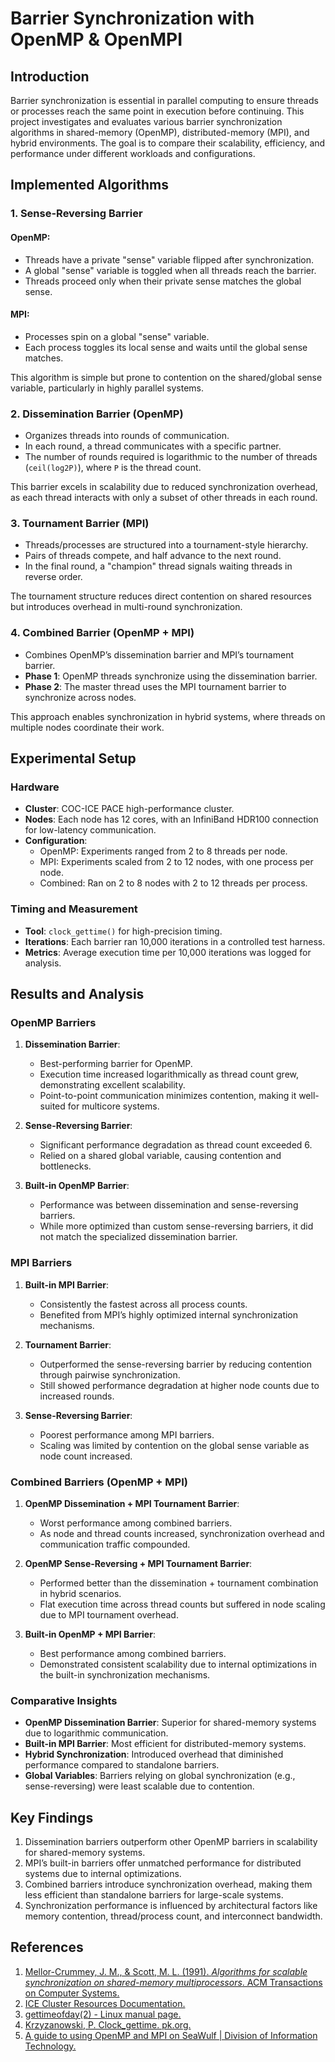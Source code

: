 # Barrier Synchronization with OpenMP & OpenMPI

## Introduction
Barrier synchronization is essential in parallel computing to ensure threads or processes reach the same point in execution before continuing. This project investigates and evaluates various barrier synchronization algorithms in shared-memory (OpenMP), distributed-memory (MPI), and hybrid environments. The goal is to compare their scalability, efficiency, and performance under different workloads and configurations.

## Implemented Algorithms

### 1. Sense-Reversing Barrier
#### OpenMP:
- Threads have a private "sense" variable flipped after synchronization.
- A global "sense" variable is toggled when all threads reach the barrier.
- Threads proceed only when their private sense matches the global sense.

#### MPI:
- Processes spin on a global "sense" variable.
- Each process toggles its local sense and waits until the global sense matches.

This algorithm is simple but prone to contention on the shared/global sense variable, particularly in highly parallel systems.

### 2. Dissemination Barrier (OpenMP)
- Organizes threads into rounds of communication.
- In each round, a thread communicates with a specific partner.
- The number of rounds required is logarithmic to the number of threads (`ceil(log2P)`), where `P` is the thread count.

This barrier excels in scalability due to reduced synchronization overhead, as each thread interacts with only a subset of other threads in each round.

### 3. Tournament Barrier (MPI)
- Threads/processes are structured into a tournament-style hierarchy.
- Pairs of threads compete, and half advance to the next round.
- In the final round, a "champion" thread signals waiting threads in reverse order.

The tournament structure reduces direct contention on shared resources but introduces overhead in multi-round synchronization.

### 4. Combined Barrier (OpenMP + MPI)
- Combines OpenMP’s dissemination barrier and MPI’s tournament barrier.
- **Phase 1**: OpenMP threads synchronize using the dissemination barrier.
- **Phase 2**: The master thread uses the MPI tournament barrier to synchronize across nodes.

This approach enables synchronization in hybrid systems, where threads on multiple nodes coordinate their work.

## Experimental Setup

### Hardware
- **Cluster**: COC-ICE PACE high-performance cluster.
- **Nodes**: Each node has 12 cores, with an InfiniBand HDR100 connection for low-latency communication.
- **Configuration**:
  - OpenMP: Experiments ranged from 2 to 8 threads per node.
  - MPI: Experiments scaled from 2 to 12 nodes, with one process per node.
  - Combined: Ran on 2 to 8 nodes with 2 to 12 threads per process.

### Timing and Measurement
- **Tool**: `clock_gettime()` for high-precision timing.
- **Iterations**: Each barrier ran 10,000 iterations in a controlled test harness.
- **Metrics**: Average execution time per 10,000 iterations was logged for analysis.

## Results and Analysis

### OpenMP Barriers
1. **Dissemination Barrier**:
   - Best-performing barrier for OpenMP.
   - Execution time increased logarithmically as thread count grew, demonstrating excellent scalability.
   - Point-to-point communication minimizes contention, making it well-suited for multicore systems.

2. **Sense-Reversing Barrier**:
   - Significant performance degradation as thread count exceeded 6.
   - Relied on a shared global variable, causing contention and bottlenecks.

3. **Built-in OpenMP Barrier**:
   - Performance was between dissemination and sense-reversing barriers.
   - While more optimized than custom sense-reversing barriers, it did not match the specialized dissemination barrier.

### MPI Barriers
1. **Built-in MPI Barrier**:
   - Consistently the fastest across all process counts.
   - Benefited from MPI’s highly optimized internal synchronization mechanisms.

2. **Tournament Barrier**:
   - Outperformed the sense-reversing barrier by reducing contention through pairwise synchronization.
   - Still showed performance degradation at higher node counts due to increased rounds.

3. **Sense-Reversing Barrier**:
   - Poorest performance among MPI barriers.
   - Scaling was limited by contention on the global sense variable as node count increased.

### Combined Barriers (OpenMP + MPI)
1. **OpenMP Dissemination + MPI Tournament Barrier**:
   - Worst performance among combined barriers.
   - As node and thread counts increased, synchronization overhead and communication traffic compounded.

2. **OpenMP Sense-Reversing + MPI Tournament Barrier**:
   - Performed better than the dissemination + tournament combination in hybrid scenarios.
   - Flat execution time across thread counts but suffered in node scaling due to MPI tournament overhead.

3. **Built-in OpenMP + MPI Barrier**:
   - Best performance among combined barriers.
   - Demonstrated consistent scalability due to internal optimizations in the built-in synchronization mechanisms.

### Comparative Insights
- **OpenMP Dissemination Barrier**: Superior for shared-memory systems due to logarithmic communication.
- **Built-in MPI Barrier**: Most efficient for distributed-memory systems.
- **Hybrid Synchronization**: Introduced overhead that diminished performance compared to standalone barriers.
- **Global Variables**: Barriers relying on global synchronization (e.g., sense-reversing) were least scalable due to contention.

## Key Findings
1. Dissemination barriers outperform other OpenMP barriers in scalability for shared-memory systems.
2. MPI’s built-in barriers offer unmatched performance for distributed systems due to internal optimizations.
3. Combined barriers introduce synchronization overhead, making them less efficient than standalone barriers for large-scale systems.
4. Synchronization performance is influenced by architectural factors like memory contention, thread/process count, and interconnect bandwidth.

## References
1. [Mellor-Crummey, J. M., & Scott, M. L. (1991). *Algorithms for scalable synchronization on shared-memory multiprocessors*. ACM Transactions on Computer Systems.](https://doi.org/10.1145/103727.103729)
2. [ICE Cluster Resources Documentation.](https://gatech.service-now.com/home?id=kb_article_view&sysparm_article=KB0042095)
3. [gettimeofday(2) - Linux manual page.](https://man7.org/linux/man-pages/man2/gettimeofday.2.html)
4. [Krzyzanowski, P. Clock_gettime. pk.org.](https://people.cs.rutgers.edu/~pxk/416/notes/c-tutorials/gettime.html)
5. [A guide to using OpenMP and MPI on SeaWulf | Division of Information Technology.](https://it.stonybrook.edu/help/kb/a-guide-to-using-openmp-and-mpi-on-seawulf)
